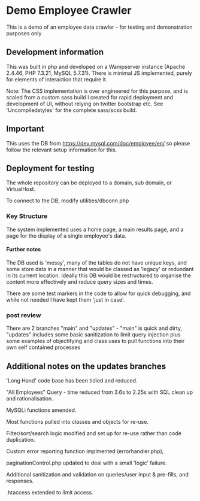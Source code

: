 # Demo Employee Crawler

This is a demo of an employee data crawler - for testing and demonstration purposes only

## Development information

This was built in php and developed on a Wampserver instance (Apache 2.4.46, PHP 7.3.21, MySQL 5.7.31). There is minimal JS implemented, purely for elements of interaction that require it.

Note: The CSS implementation is over engineered for this purpose, and is scaled from a custom sass build I created for rapid deployment and development of UI, without relying on twitter bootstrap etc. See 'Uncompiledstyles' for the complete sass/scss build.

## Important

This uses the DB from https://dev.mysql.com/doc/employee/en/ so please follow the relevant setup information for this.

## Deployment for testing

The whole repository can be deployed to a domain, sub domain, or VirtualHost.

To connect to the DB, modify utilities/dbconn.php

### Key Structure

The system implemented uses a home page, a main results page, and a page for the display of a single employee's data.

#### Further notes

The DB used is 'messy', many of the tables do not have unique keys, and some store data in a manner that would be classed as 'legacy' or redundant in its current location. Ideally this DB would be restructured to organise the content more effectively and reduce query sizes and times.

There are some test markers in the code to allow for quick debugging, and while not needed I have kept them 'just in case'.

### post review

There are 2 branches "main" and "updates" - "main" is quick and dirty, "updates" includes some basic sanitization to limit query injection plus some examples of objectifying and class uses to pull functions into their own self contained processes

## Additional notes on the updates branches

'Long Hand' code base has been tidied and reduced.

"All Employees" Query - time reduced from 3.6s to 2.25s with SQL clean up and rationalisation.

MySQLi functions amended.

Most functions pulled into classes and objects for re-use.

Filter/sort/search logic modified and set up for re-use rather than code duplication.

Custom error reporting function implmented (errorhandler.php);

paginationControl.php updated to deal with a small 'logic' failure.

Additional sanitization and validation on queries/user input & pre-fills, and responses.

.htaccess extended to limit access.
